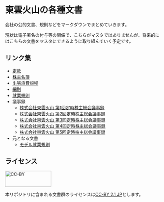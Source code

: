  # 東雲火山の各種文書

 会社の公的文書、規則などをマークダウンでまとめていきます。

 現状は電子署名の付与等の関係で、こちらがマスタではありませんが、将来的にはこちらの文書をマスタにできるように取り組んでいく予定です。

 ## リンク集

- [定款](./定款.md)
- [株主名簿](./株主名簿.md)
- [出張旅費規程](./rules/出張旅費規程.md)
- [細則](./rules/細則.md)
- [就業規則](./rules/就業規則.md)
- 議事録
    - [株式会社東雲火山 第1回定時株主総会議事録](./議事録/株式会社東雲火山-第1回定時株主総会議事録.md)
    - [株式会社東雲火山 第2回定時株主総会議事録](./議事録/株式会社東雲火山-第2回定時株主総会議事録.md)
    - [株式会社東雲火山 第3回定時株主総会議事録](./議事録/株式会社東雲火山-第3回定時株主総会議事録.md)
    - [株式会社東雲火山 第4回定時株主総会議事録](./議事録/株式会社東雲火山-第4回定時株主総会議事録.md)
    - [株式会社東雲火山 第5回定時株主総会議事録](./議事録/株式会社東雲火山-第5回定時株主総会議事録.md)
- 元となる文書
    - [モデル就業規則](./draft/モデル就業規則.md)

 ## ライセンス

<img src="assets/by.svg" width="150" height="52" alt="CC-BY" />

 本リポジトリに含まれる文書群のライセンスは[CC-BY 2.1 JP](https://creativecommons.org/licenses/by/2.1/jp/legalcode)とします。

